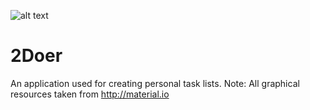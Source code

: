 ![alt text](https://github.com/pippom/2Doer/blob/master/2Doer%20GitHub%20Pic%20(1).png)
# 2Doer
An application used for creating personal task lists.
Note: All graphical resources taken from http://material.io
